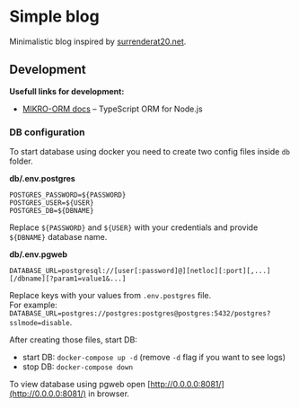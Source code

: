# Simple blog

Minimalistic blog inspired by [surrenderat20.net](https://www.surrenderat20.net/).

## Development

**Usefull links for development:**

- [MIKRO-ORM docs](https://mikro-orm.io/docs/installation/) – TypeScript ORM for Node.js

### DB configuration

To start database using docker you need to create two config files inside `db` folder.

**db/.env.postgres**  

```
POSTGRES_PASSWORD=${PASSWORD}
POSTGRES_USER=${USER}
POSTGRES_DB=${DBNAME}
```

Replace `${PASSWORD}` and `${USER}` with your credentials and provide `${DBNAME}` database name.

**db/.env.pgweb**

```
DATABASE_URL=postgresql://[user[:password]@][netloc][:port][,...][/dbname][?param1=value1&...]
```

Replace keys with your values from `.env.postgres` file.  
For example: `DATABASE_URL=postgres://postgres:postgres@postgres:5432/postgres?sslmode=disable`.

After creating those files, start DB:

- start DB: `docker-compose up -d` (remove `-d` flag if you want to see logs)
- stop DB: `docker-compose down`

To view database using pgweb open [http://0.0.0.0:8081/](http://0.0.0.0:8081/) in browser.